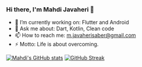 ### Hi there, I'm Mahdi Javaheri 👋

- 🔭 I’m currently working on: Flutter and Android
- 💬 Ask me about: Dart, Kotlin, Clean code
- 📫 How to reach me: m.javaherisaber@gmail.com
- ⚡ Motto: Life is about overcoming.

[![Mahdi's GitHub stats](https://github-readme-stats.vercel.app/api?username=javaherisaber&show_icons=true&theme=dracula&hide_title=true)](https://github.com/anuraghazra/github-readme-stats)
[![GitHub Streak](https://github-readme-streak-stats.herokuapp.com/?user=javaherisaber&layout=compact&theme=dracula)](https://git.io/streak-stats)
